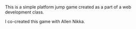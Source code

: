 This is a simple platform jump game created as a part of a web development class.

I co-created this game with Allen Nikka.
